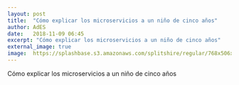 ```yaml
---
layout: post
title:  "Cómo explicar los microservicios a un niño de cinco años"
author: AdES
date:   2018-11-09 06:45
excerpt: "Cómo explicar los microservicios a un niño de cinco años"
external_image: true
image:  https://splashbase.s3.amazonaws.com/splitshire/regular/768x506xSplitShire-0201-768x506.jpg.pagespeed.ic.ETD7IUpn5h.jpg
---
```

Cómo explicar los microservicios a un niño de cinco años